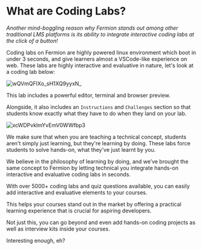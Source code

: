 # What are Coding Labs? 

*Another mind-boggling reason why Fermion stands out among other traditional LMS platforms is its ability to integrate interactive coding labs at the click of a button!*

Coding labs on Fermion are highly powered linux environment which boot in under 3 seconds, and give learners almost a VSCode-like experience on web. These labs are highly interactive and evaluative in nature, let's look at a coding lab below:

![wQVmQFIXo_sH1XQ9yyxN_](https://creator-assets.codedamn.com/fermion-instructor/02-08-2024/instructor_66467ae8ada1f52e23942268/wQVmQFIXo_sH1XQ9yyxN_)

This lab includes a powerful editor, terminal and browser preview. 

Alongside, it also includes an `Instructions` and `Challenges` section so that students know exactly what they have to do when they land on your lab. 

![xcWDPvkImYvEmV0WWfbp3](https://creator-assets.codedamn.com/fermion-instructor/02-08-2024/instructor_66467ae8ada1f52e23942268/xcWDPvkImYvEmV0WWfbp3)

We make sure that when you are teaching a technical concept, students aren't simply just learning, but they're learning by doing. These labs force students to solve hands-on, what they've just learnt by you.

We believe in the philosophy of learning by doing, and we’ve brought the same concept to Fermion by letting technical you integrate hands-on interactive and evaluative coding labs in seconds.

With over 5000+ coding labs and quiz questions available, you can easily add interactive and evaluative elements to your courses.

This helps your courses stand out in the market by offering a practical learning experience that is crucial for aspiring developers.

Not just this, you can go beyond and even add hands-on coding projects as well as interview kits inside your courses.

Interesting enough, eh?
